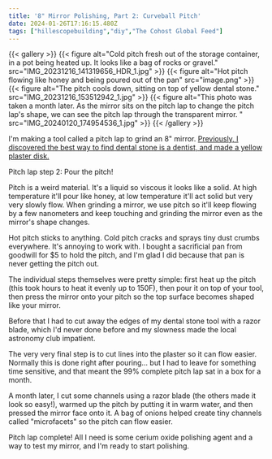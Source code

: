 ```yaml
---
title: '8" Mirror Polishing, Part 2: Curveball Pitch'
date: 2024-01-26T17:16:15.480Z
tags: ["hillescopebuilding","diy","The Cohost Global Feed"]
---
```

{{< gallery >}}
{{< figure alt="Cold pitch fresh out of the storage container, in a pot being heated up. It looks like a bag of rocks or gravel." src="IMG_20231216_141319656_HDR_1.jpg" >}}
{{< figure alt="Hot pitch flowing like honey and being poured out of the pan" src="image.png" >}}
{{< figure alt="The pitch cools down, sitting on top of yellow dental stone." src="IMG_20231216_153512942_1.jpg" >}}
{{< figure alt="This photo was taken a month later. As the mirror sits on the pitch lap to change the pitch lap's shape, we can see the pitch lap through the transparent mirror. " src="IMG_20240120_174954536_1.jpg" >}}
{{< /gallery >}}

I'm making a tool called a pitch lap to grind an 8" mirror. [Previously, I discovered the best way to find dental stone is a dentist, and made a yellow plaster disk.](https://cohost.org/hillexed/post/3793120-8-mirror-polishing#comment-da354432-f2a4-4cb7-8791-edaa8cb15c7d)

Pitch lap step 2: Pour the pitch!

Pitch is a weird material. It's a liquid so viscous it looks like a solid. At high temperature it'll pour like honey, at low temperature it'll act solid but very very slowly flow. When grinding a mirror, we use pitch so it'll keep flowing by a few nanometers and keep touching and grinding the mirror even as the mirror's shape changes.

Hot pitch sticks to anything. Cold pitch cracks and sprays tiny dust crumbs everywhere. It's annoying to work with. I bought a sacrificial pan from goodwill for $5 to hold the pitch, and I'm glad I did because that pan is never getting the pitch out.

The individual steps themselves were pretty simple: first heat up the pitch (this took hours to heat it evenly up to 150F), then pour it on top of your tool, then press the mirror onto your pitch so the top surface becomes shaped like your mirror.

Before that I had to cut away the edges of my dental stone tool with a razor blade, which I'd never done before and my slowness made the local astronomy club impatient.

The very very final step is to cut lines into the plaster so it can flow easier. Normally this is done right after pouring... but I had to leave for something time sensitive, and that meant the 99% complete pitch lap sat in a box for a month. 

A month later, I cut some channels using a razor blade (the others made it look so easy!), warmed up the pitch by putting it in warm water, and then pressed the mirror face onto it. A bag of onions helped create tiny channels called "microfacets" so the pitch can flow easier.

Pitch lap complete! All I need is some cerium oxide polishing agent and a way to test my mirror, and I'm ready to start polishing.

